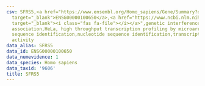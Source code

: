 ```yaml
---
csv: SFRS5,<a href="https://www.ensembl.org/Homo_sapiens/Gene/Summary?db=core;g=ENSG00000100650"
  target="_blank">ENSG00000100650</a>,<a href="https://www.ncbi.nlm.nih.gov/pubmed/17216044"
  target="_blank"><i class="fas fa-file"></i></a>",genetic interference,functional
  association,HeLa, high throughput transcription profiling by microarray,nucleotide
  sequence identification,nucleotide sequence identification,transcriptional regulation,up-regulates
  activity
data_alias: SFRS5
data_id: ENSG00000100650
data_numevidence: 1
data_species: Homo sapiens
data_taxid: '9606'
title: SFRS5
---
```

